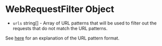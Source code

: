 # WebRequestFilter Object

* `urls` string[] - Array of URL patterns that will be used to filter out the requests that do not match the URL patterns.

See [here](https://developer.mozilla.org/en-US/docs/Mozilla/Add-ons/WebExtensions/Match_patterns) for an explanation of the URL pattern format.
